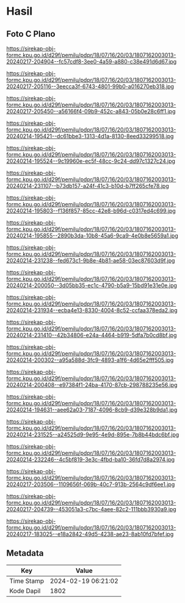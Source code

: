 # Hasil

## Foto C Plano

https://sirekap-obj-formc.kpu.go.id/d29f/pemilu/pdpr/18/07/16/20/03/1807162003013-20240217-204904--fc57cdf8-3ee0-4a59-a880-c38e491d6d67.jpg

https://sirekap-obj-formc.kpu.go.id/d29f/pemilu/pdpr/18/07/16/20/03/1807162003013-20240217-205116--3eecca3f-6743-4801-99b0-a016270eb318.jpg

https://sirekap-obj-formc.kpu.go.id/d29f/pemilu/pdpr/18/07/16/20/03/1807162003013-20240217-205450--a56166f4-09b9-452c-a843-05b0e28c6ff1.jpg

https://sirekap-obj-formc.kpu.go.id/d29f/pemilu/pdpr/18/07/16/20/03/1807162003013-20240214-195421--dc61bbe3-1313-4d1a-8130-8eed33299518.jpg

https://sirekap-obj-formc.kpu.go.id/d29f/pemilu/pdpr/18/07/16/20/03/1807162003013-20240214-195524--9c19960e-ec5f-48cc-9c24-dd97c1327c24.jpg

https://sirekap-obj-formc.kpu.go.id/d29f/pemilu/pdpr/18/07/16/20/03/1807162003013-20240214-231107--b73db157-a24f-41c3-b10d-b7ff265cfe78.jpg

https://sirekap-obj-formc.kpu.go.id/d29f/pemilu/pdpr/18/07/16/20/03/1807162003013-20240214-195803--f136f857-85cc-42e8-b96d-c0317ed4c699.jpg

https://sirekap-obj-formc.kpu.go.id/d29f/pemilu/pdpr/18/07/16/20/03/1807162003013-20240214-195855--2890b3da-10b8-45a6-9ca9-4e0b8e5659a1.jpg

https://sirekap-obj-formc.kpu.go.id/d29f/pemilu/pdpr/18/07/16/20/03/1807162003013-20240214-231238--fed673c1-9b8e-4b81-ae58-03ec87603d9f.jpg

https://sirekap-obj-formc.kpu.go.id/d29f/pemilu/pdpr/18/07/16/20/03/1807162003013-20240214-200050--3d05bb35-ec1c-4790-b5a9-15bd91e31e0e.jpg

https://sirekap-obj-formc.kpu.go.id/d29f/pemilu/pdpr/18/07/16/20/03/1807162003013-20240214-231934--ecba4e13-8330-4004-8c52-ccfaa378eda2.jpg

https://sirekap-obj-formc.kpu.go.id/d29f/pemilu/pdpr/18/07/16/20/03/1807162003013-20240214-231410--42b34806-e24a-4464-b919-5dfa7b0cd8bf.jpg

https://sirekap-obj-formc.kpu.go.id/d29f/pemilu/pdpr/18/07/16/20/03/1807162003013-20240214-200302--a95a588d-3fc9-4893-a1f6-4d65e2fff505.jpg

https://sirekap-obj-formc.kpu.go.id/d29f/pemilu/pdpr/18/07/16/20/03/1807162003013-20240214-200408--e97384f1-24ba-4170-87cb-298788235e56.jpg

https://sirekap-obj-formc.kpu.go.id/d29f/pemilu/pdpr/18/07/16/20/03/1807162003013-20240214-194631--aee62a03-7187-4096-8cb9-d39e328b9da1.jpg

https://sirekap-obj-formc.kpu.go.id/d29f/pemilu/pdpr/18/07/16/20/03/1807162003013-20240214-231525--a24525d9-9e95-4e9d-895e-7b8b44bdc6bf.jpg

https://sirekap-obj-formc.kpu.go.id/d29f/pemilu/pdpr/18/07/16/20/03/1807162003013-20240214-232246--4c5bf819-3e3c-4fbd-ba10-36fd7d8a2974.jpg

https://sirekap-obj-formc.kpu.go.id/d29f/pemilu/pdpr/18/07/16/20/03/1807162003013-20240217-203506--1109656f-069b-40c7-913b-2564c9df6ee1.jpg

https://sirekap-obj-formc.kpu.go.id/d29f/pemilu/pdpr/18/07/16/20/03/1807162003013-20240217-204739--453051a3-c7bc-4aee-82c2-111bbb3930a9.jpg

https://sirekap-obj-formc.kpu.go.id/d29f/pemilu/pdpr/18/07/16/20/03/1807162003013-20240217-183025--e18a2842-49d5-4238-ae23-8ab10fd7bfef.jpg


## Metadata

| Key        | Value               |
| ---------- | ------------------- |
| Time Stamp | 2024-02-19 06:21:02 |
| Kode Dapil | 1802                |




